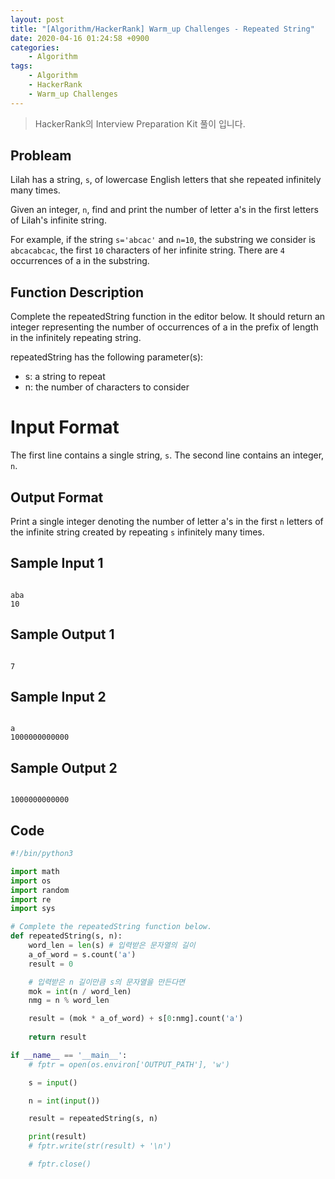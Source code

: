 ```yaml
---
layout: post
title: "[Algorithm/HackerRank] Warm_up Challenges - Repeated String"
date: 2020-04-16 01:24:58 +0900
categories: 
    - Algorithm
tags:
    - Algorithm
    - HackerRank
    - Warm_up Challenges
---
```


> HackerRank의 Interview Preparation Kit 풀이 입니다.

<!-- more -->


## Probleam
Lilah has a string, `s`, of lowercase English letters that she repeated infinitely many times.

Given an integer, `n`, find and print the number of letter a's in the first  letters of Lilah's infinite string.

For example, if the string `s='abcac'` and `n=10`, the substring we consider is `abcacabcac`, the first `10` characters of her infinite string. There are `4` occurrences of a in the substring.

## Function Description
Complete the repeatedString function in the editor below. It should return an integer representing the number of occurrences of a in the prefix of length  in the infinitely repeating string.

repeatedString has the following parameter(s):

- s: a string to repeat
- n: the number of characters to consider

# Input Format
The first line contains a single string, `s`.
The second line contains an integer, `n`.

## Output Format
Print a single integer denoting the number of letter a's in the first `n` letters of the infinite string created by repeating `s` infinitely many times.

## Sample Input 1
```

aba
10
```


## Sample Output 1
```

7
```


## Sample Input 2
```

a
1000000000000
```


## Sample Output 2
```

1000000000000
```


## Code

```python
#!/bin/python3

import math
import os
import random
import re
import sys

# Complete the repeatedString function below.
def repeatedString(s, n):
	word_len = len(s) # 입력받은 문자열의 길이
	a_of_word = s.count('a')
	result = 0

	# 입력받은 n 길이만큼 s의 문자열을 만든다면
	mok = int(n / word_len)
	nmg = n % word_len

	result = (mok * a_of_word) + s[0:nmg].count('a')
	
	return result

if __name__ == '__main__':
	# fptr = open(os.environ['OUTPUT_PATH'], 'w')

	s = input()

	n = int(input())

	result = repeatedString(s, n)

	print(result)
	# fptr.write(str(result) + '\n')

	# fptr.close()

```
